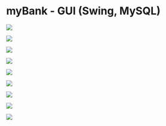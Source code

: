 
# myBank - GUI (Swing, MySQL)

![](https://raw.githubusercontent.com/st0rm1O1/myBank-GUI/main/ScreenShot/preview-1.jpeg)

![](https://raw.githubusercontent.com/st0rm1O1/myBank-GUI/main/ScreenShot/preview-2.jpeg)

![](https://raw.githubusercontent.com/st0rm1O1/myBank-GUI/main/ScreenShot/preview-3.jpeg)

![](https://raw.githubusercontent.com/st0rm1O1/myBank-GUI/main/ScreenShot/preview-4.jpeg)

![](https://raw.githubusercontent.com/st0rm1O1/myBank-GUI/main/ScreenShot/preview-5.jpeg)

![](https://raw.githubusercontent.com/st0rm1O1/myBank-GUI/main/ScreenShot/preview-6.jpeg)

![](https://raw.githubusercontent.com/st0rm1O1/myBank-GUI/main/ScreenShot/preview-7.jpeg)

![](https://raw.githubusercontent.com/st0rm1O1/myBank-GUI/main/ScreenShot/preview-8.jpeg)

![](https://raw.githubusercontent.com/st0rm1O1/myBank-GUI/main/ScreenShot/preview-9.jpeg)